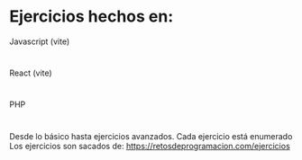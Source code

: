 # Ejercicios hechos en:
Javascript (vite)
#
React (vite)
# 
PHP
#
Desde lo básico hasta ejercicios avanzados.
Cada ejercicio está enumerado
Los ejercicios son sacados de:
https://retosdeprogramacion.com/ejercicios